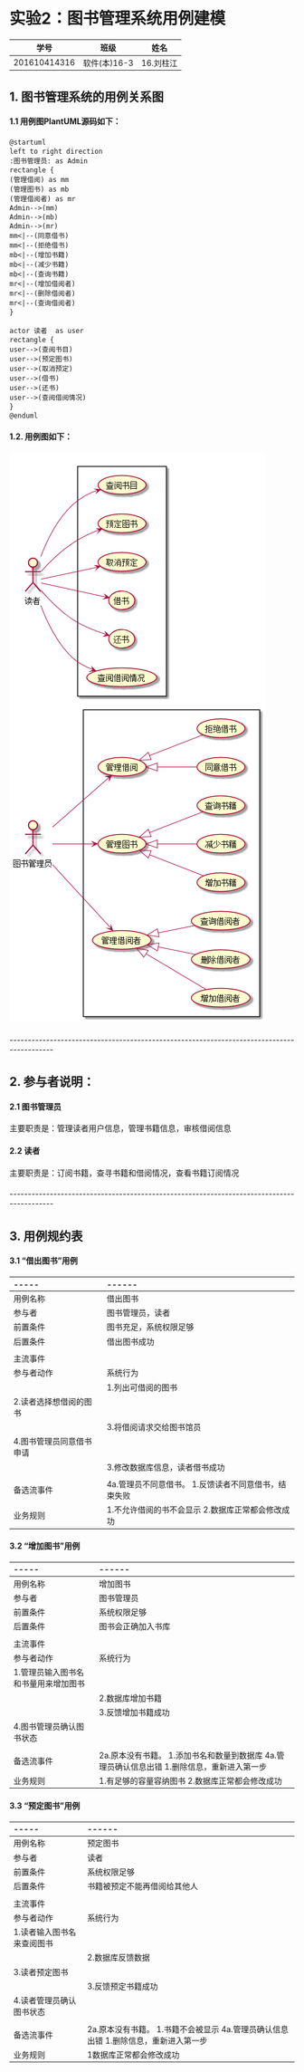 # 实验2：图书管理系统用例建模
|学号|班级|姓名|
|:-------:|:-------------: | :----------:|
|201610414316|软件(本)16-3|16.刘柱江|
## 1. 图书管理系统的用例关系图
#### 1.1 用例图PlantUML源码如下：

``` flow1
@startuml
left to right direction
:图书管理员: as Admin
rectangle {
(管理借阅) as mm
(管理图书) as mb
(管理借阅者) as mr
Admin-->(mm)
Admin-->(mb)
Admin-->(mr)
mm<|--(同意借书)
mm<|--(拒绝借书)
mb<|--(增加书籍)
mb<|--(减少书籍)
mb<|--(查询书籍)
mr<|--(增加借阅者)
mr<|--(删除借阅者)
mr<|--(查询借阅者)
}

actor 读者  as user
rectangle {
user-->(查阅书目)
user-->(预定图书)
user-->(取消预定)
user-->(借书)
user-->(还书)
user-->(查阅借阅情况)
}
@enduml
```

#### 1.2. 用例图如下：
![flow1](1.png)

###### ------------------------------------------------------------------------------------------

## 2. 参与者说明：

#### 2.1 图书管理员

主要职责是：管理读者用户信息，管理书籍信息，审核借阅信息

#### 2.2 读者

主要职责是：订阅书籍，查寻书籍和借阅情况，查看书籍订阅情况

###### ------------------------------------------------------------------------------------------

## 3. 用例规约表

#### 3.1 “借出图书”用例

|-----|------|
|:--------|:------|
|用例名称|借出图书|
|参与者|图书管理员，读者|
|前置条件|图书充足，系统权限足够|
|后置条件|借出图书成功|
|     |      |
|  主流事件  |    |
| 参与者动作 |系统行为|
|           |1.列出可借阅的图书|
|2.读者选择想借阅的图书|     |
|           |3.将借阅请求交给图书馆员|
|4.图书管理员同意借书申请|     |
|           |3.修改数据库信息，读者借书成功|
|           |             |
| 备选流事件 |4a.管理员不同意借书。    1.反馈读者不同意借书，结束失败|
| 业务规则 |1.不允许借阅的书不会显示   2.数据库正常都会修改成功  |    3.读者提交了借书信息管理员一定会处理|

#### 3.2 “增加图书”用例

|-----|------|
|:--------|:------|
|用例名称|增加图书|
|参与者|图书管理员|
|前置条件|系统权限足够|
|后置条件|图书会正确加入书库|
|     |      |
|  主流事件  |    |
| 参与者动作 |系统行为|
|1.管理员输入图书名和书量用来增加图书 |       |
|           |2.数据库增加书籍|
|           |3.反馈增加书籍成功  |
|4.图书管理员确认图书状态|     |
|           |             |
| 备选流事件 |2a.原本没有书籍。    1.添加书名和数量到数据库   4a.管理员确认信息出错   1.删除信息，重新进入第一步 |
| 业务规则 |1.有足够的容量容纳图书   2.数据库正常都会修改成功 |    |


#### 3.3 “预定图书”用例
|-----|------|
|:--------|:------|
|用例名称|预定图书|
|参与者|读者|
|前置条件|系统权限足够|
|后置条件|书籍被预定不能再借阅给其他人|
|     |      |
|  主流事件  |    |
| 参与者动作 |系统行为|
|1.读者输入图书名来查阅图书 |       |
|              |2.数据库反馈数据|
|3.读者预定图书 |     |
|              |3.反馈预定书籍成功  |
|4.读者管理员确认图书状态|     |
|           |             |
| 备选流事件 |2a.原本没有书籍。    1.书籍不会被显示   4a.管理员确认信息出错   1.删除信息，重新进入第一步 |
| 业务规则 |1数据库正常都会修改成功   |